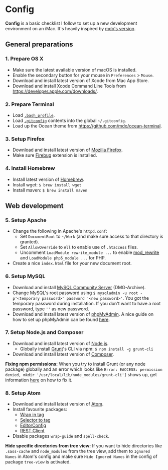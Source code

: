 # Config

**Config** is a basic checklist I follow to set up a new development environment on an iMac. It's heavily inspired by [mdo's version](https://www.github.com/mdo/config/).

## General preparations

### 1. Prepare OS X

- Make sure the latest available version of macOS is installed.
- Enable the secondary button for your mouse in `Preferences` > `Mouse`.
- Download and install latest version of Xcode from Mac App Store.
- Download and install Xcode Command Line Tools from https://developer.apple.com/downloads/.

### 2. Prepare Terminal

- Load [`.bash_profile`](/.bash_profile).
- Load [`.gitconfig`](/.gitconfig) contents into the global `~/.gitconfig`.
- Load up the Ocean theme from https://github.com/mdo/ocean-terminal.

### 3. Setup Firefox

- Download and install latest version of [Mozilla Firefox](https://www.mozilla.org/en-US/firefox/new/).
- Make sure [Firebug](http://www.getfirebug.com/) extension is installed.

### 4. Install Homebrew

- Install latest version of [Homebrew](http://brew.sh/).
- Install wget: `$ brew install wget`
- Install maven: `$ brew install maven`

## Web development

### 5. Setup Apache

- Change the following in Apache's `httpd.conf`:
  - Set `DocumentRoot` to `~/Work` (and make sure access to that directory is granted).
  - Set `AllowOverride` to `All` to enable use of `.htaccess` files.
  - Uncomment `LoadModule rewrite_module ...` to enable [mod_rewrite](http://httpd.apache.org/docs/current/mod/mod_rewrite.html) and `LoadModule php5_module ...` for PHP.
- Create a nice `index.html` file for your new document root.

### 6. Setup MySQL

- Download and install [MySQL Community Server](http://dev.mysql.com/downloads/mysql/) (DMG-Archive).
- Change MySQL's root password using `$ mysqladmin -u root -p'<temporary password>' password '<new password>'`. You got the temporary password during installation. If you don't want to have a root password, type `''` as new password.
- Download and install latest version of [phpMyAdmin](https://www.phpmyadmin.net/). A nice guide on how to set up phpMyAdmin can be found [here](https://www.coolestguidesontheplanet.com/get-apache-mysql-php-and-phpmyadmin-working-on-osx-10-11-el-capitan/).

### 7. Setup Node.js and Composer

- Download and install latest version of [Node.js](https://www.nodejs.org/).
  - Globally install [Grunt](http://gruntjs.com/)'s CLI via npm: `$ npm install -g grunt-cli`
- Download and install latest version of [Composer](https://www.getcomposer.org/).

**Fixing npm permissions:** When you try to install Grunt (or any node package) globally and an error which looks like `Error: EACCESS: permission denied, mkdir '/usr/local/lib/node_modules/grunt-cli']` shows up, get information [here](https://docs.npmjs.com/getting-started/fixing-npm-permissions) on how to fix it.

### 8. Setup Atom

- Download and install latest version of [Atom](https://www.atom.io/).
- Install favourite packages:
  - [Wrap in tag](https://www.atom.io/packages/atom-wrap-in-tag)
  - [Selector to tag](https://www.atom.io/packages/selector-to-tag)
  - [EditorConfig](https://www.atom.io/packages/editorconfig)
  - [REST Client](https://www.atom.io/packages/rest-client)
- Disable packages `wrap-guide` and `spell-check`.

**Hide specific directories from tree view:** If you want to hide directories like `.sass-cache` and `node_modules` from the tree view, add them to `Ignored Names` in Atom's config and make sure `Hide Ignored Names` in the config of package `tree-view` is activated.
